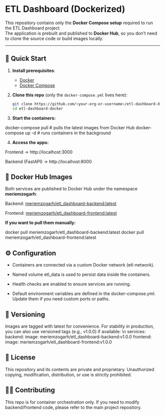 # ETL Dashboard (Dockerized)

This repository contains only the **Docker Compose setup** required to run the ETL Dashboard project.  
The application is prebuilt and published to **Docker Hub**, so you don’t need to clone the source code or build images locally.

---

## 🚀 Quick Start

1. **Install prerequisites**:
   - [Docker](https://docs.docker.com/get-docker/)
   - [Docker Compose](https://docs.docker.com/compose/install/)

2. **Clone this repo** (only the `docker-compose.yml` lives here):

   ```bash
   git clone https://github.com/<your-org-or-username>/etl-dashboard-docker.git
   cd etl-dashboard-docker

3. **Start the containers:**

  docker-compose pull    # pulls the latest images from Docker Hub
  docker-compose up -d   # runs containers in the background


4. **Access the apps:**

Frontend → http://localhost:3000

Backend (FastAPI) → http://localhost:8000


## 🐳 Docker Hub Images

Both services are published to Docker Hub under the namespace **meriemzogarh**:

Backend: [meriemzogarh/etl_dashboard-backend:latest](https://hub.docker.com/r/meriemzogarh/etl_dashboard-backend)

Frontend: [meriemzogarh/etl_dashboard-frontend:latest](https://hub.docker.com/r/meriemzogarh/etl_dashboard-frontend)

**If you want to pull them manually:**

docker pull meriemzogarh/etl_dashboard-backend:latest
docker pull meriemzogarh/etl_dashboard-frontend:latest



## ⚙️ Configuration

- Containers are connected via a custom Docker network (etl-network).

- Named volume etl_data is used to persist data inside the containers.

- Health checks are enabled to ensure services are running.

- Default environment variables are defined in the docker-compose.yml.
  Update them if you need custom ports or paths.



## 🔖 Versioning

Images are tagged with latest for convenience.
For stability in production, you can also use versioned tags (e.g., v1.0.0) if available:
\n
services:
  backend:
    image: meriemzogarh/etl_dashboard-backend:v1.0.0
  frontend:
    image: meriemzogarh/etl_dashboard-frontend:v1.0.0

## 📜 License

This repository and its contents are private and proprietary.
Unauthorized copying, modification, distribution, or use is strictly prohibited.

## 👩‍💻 Contributing

This repo is for container orchestration only.
If you need to modify backend/frontend code, please refer to the main project repository.

